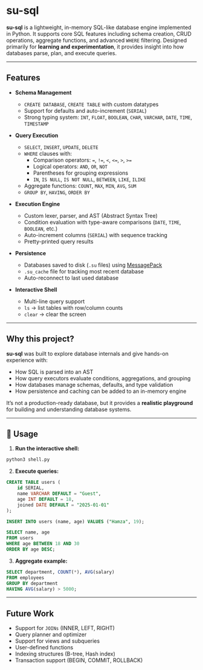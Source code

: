 # su-sql

**su-sql** is a lightweight, in-memory SQL-like database engine implemented in Python. It supports core SQL features including schema creation, CRUD operations, aggregate functions, and advanced `WHERE` filtering. Designed primarily for **learning and experimentation**, it provides insight into how databases parse, plan, and execute queries.

---

## Features

- **Schema Management**  
  - `CREATE DATABASE`, `CREATE TABLE` with custom datatypes  
  - Support for defaults and auto-increment (`SERIAL`)  
  - Strong typing system: `INT`, `FLOAT`, `BOOLEAN`, `CHAR`, `VARCHAR`, `DATE`, `TIME`, `TIMESTAMP`  

- **Query Execution**  
  - `SELECT`, `INSERT`, `UPDATE`, `DELETE`  
  - `WHERE` clauses with:
    - Comparison operators: `=`, `!=`, `<`, `<=`, `>`, `>=`
    - Logical operators: `AND`, `OR`, `NOT`
    - Parentheses for grouping expressions
    - `IN`, `IS NULL`, `IS NOT NULL`, `BETWEEN`, `LIKE`, `ILIKE`
  - Aggregate functions: `COUNT`, `MAX`, `MIN`, `AVG`, `SUM`
  - `GROUP BY`, `HAVING`, `ORDER BY`  

- **Execution Engine**  
  - Custom lexer, parser, and AST (Abstract Syntax Tree)  
  - Condition evaluation with type-aware comparisons (`DATE`, `TIME`, `BOOLEAN`, etc.)  
  - Auto-increment columns (`SERIAL`) with sequence tracking  
  - Pretty-printed query results  

- **Persistence**  
  - Databases saved to disk (`.su` files) using [MessagePack](https://msgpack.org/)  
  - `.su_cache` file for tracking most recent database  
  - Auto-reconnect to last used database  

- **Interactive Shell**  
  - Multi-line query support  
  - `ls` → list tables with row/column counts  
  - `clear` → clear the screen  

---

## Why this project?

**su-sql** was built to explore database internals and give hands-on experience with:  

- How SQL is parsed into an AST  
- How query executors evaluate conditions, aggregations, and grouping  
- How databases manage schemas, defaults, and type validation  
- How persistence and caching can be added to an in-memory engine  

It’s not a production-ready database, but it provides a **realistic playground** for building and understanding database systems.

---

## 🚀 Usage

1. **Run the interactive shell:**

```bash
python3 shell.py
```
2. **Execute queries:**

```Sql
CREATE TABLE users (
    id SERIAL,
    name VARCHAR DEFAULT = "Guest",
    age INT DEFAULT = 18,
    joined DATE DEFAULT = "2025-01-01"
);

INSERT INTO users (name, age) VALUES ("Hamza", 19);

SELECT name, age 
FROM users 
WHERE age BETWEEN 18 AND 30 
ORDER BY age DESC;
```

3. **Aggregate example:**
```sql
SELECT department, COUNT(*), AVG(salary)
FROM employees
GROUP BY department
HAVING AVG(salary) > 5000;
```
---

## Future Work

 
  - Support for `JOINs` (INNER, LEFT, RIGHT) 
  - Query planner and optimizer
  - Support for views and subqueries  
  - User-defined functions
  - Indexing structures (B-tree, Hash index)
  - Transaction support (BEGIN, COMMIT, ROLLBACK)


